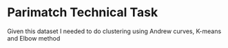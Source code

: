 # Parimatch Technical Task

Given this dataset I needed to do clustering using Andrew curves, K-means and Elbow method
